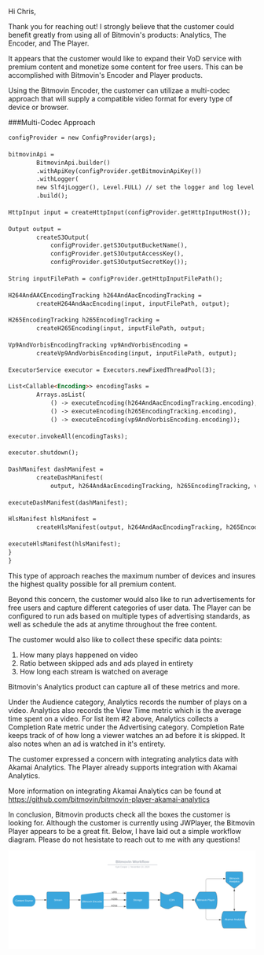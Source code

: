 Hi Chris,

Thank you for reaching out! I strongly believe that the customer could benefit greatly from using all of Bitmovin's products: Analytics, The Encoder, and The Player.

It appears that the customer would like to expand their VoD service with premium content and monetize some content for free users. This can be accomplished with Bitmovin's Encoder and Player products. 

Using the Bitmovin Encoder, the customer can utilizae a multi-codec approach that will supply a compatible video format for every type of device or browser. 

###Multi-Codec Approach

```markdown
configProvider = new ConfigProvider(args);

bitmovinApi =
        BitmovinApi.builder()
        .withApiKey(configProvider.getBitmovinApiKey())
        .withLogger(
        new Slf4jLogger(), Level.FULL) // set the logger and log level for the API client
        .build();

HttpInput input = createHttpInput(configProvider.getHttpInputHost());

Output output =
        createS3Output(
            configProvider.getS3OutputBucketName(),
            configProvider.getS3OutputAccessKey(),
            configProvider.getS3OutputSecretKey());

String inputFilePath = configProvider.getHttpInputFilePath();

H264AndAACEncodingTracking h264AndAacEncodingTracking =
        createH264AndAacEncoding(input, inputFilePath, output);

H265EncodingTracking h265EncodingTracking = 
        createH265Encoding(input, inputFilePath, output;

Vp9AndVorbisEncodingTracking vp9AndVorbisEncoding =
        createVp9AndVorbisEncoding(input, inputFilePath, output);

ExecutorService executor = Executors.newFixedThreadPool(3);

List<Callable<Encoding>> encodingTasks =
        Arrays.asList(
            () -> executeEncoding(h264AndAacEncodingTracking.encoding),
            () -> executeEncoding(h265EncodingTracking.encoding),
            () -> executeEncoding(vp9AndVorbisEncoding.encoding));

executor.invokeAll(encodingTasks);

executor.shutdown();

DashManifest dashManifest =
        createDashManifest(
            output, h264AndAacEncodingTracking, h265EncodingTracking, vp9AndVorbisEncoding);

executeDashManifest(dashManifest);

HlsManifest hlsManifest =
        createHlsManifest(output, h264AndAacEncodingTracking, h265EncodingTracking);

executeHlsManifest(hlsManifest);
}
}
```

This type of approach reaches the maximum number of devices and insures the highest quality possible for all premium content.

Beyond this concern, the customer would also like to run advertisements for free users and capture different categories of user data. The Player can be configured to run ads based on multiple types of advertising standards, as well as schedule the ads at anytime throughout the free content. 

The customer would also like to collect these specific data points:

1. How many plays happened on video       
2. Ratio between skipped ads and ads played in entirety
3. How long each stream is watched on average

Bitmovin's Analytics product can capture all of these metrics and more.

Under the Audience category, Analytics records the number of plays on a video. Analytics also records the View Time metric which is the average time spent on a video. For list item #2 above, Analytics collects a Completion Rate metric under the Advertising category. Completion Rate keeps track of of how long a viewer watches an ad before it is skipped. It also notes when an ad is watched in it's entirety.

The customer expressed a concern with integrating analytics data with Akamai Analytics. The Player already supports integration with Akamai Analytics.

More information on integrating Akamai Analytics can be found at https://github.com/bitmovin/bitmovin-player-akamai-analytics

In conclusion, Bitmovin products check all the boxes the customer is looking for. Although the customer is currently using JWPlayer, the Bitmovin Player appears to be a great fit. Below, I have laid out a simple workflow diagram. Please do not hesistate to reach out to me with any questions!

![image info](./images/diagram.png)


